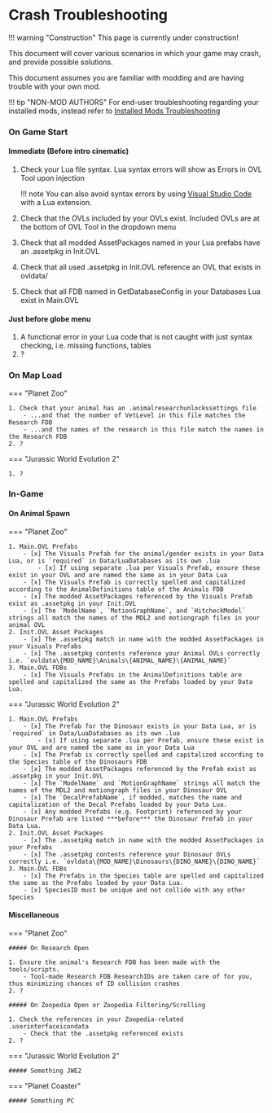# Crash Troubleshooting

!!! warning "Construction"
    This page is currently under construction!

This document will cover various scenarios in which your game may crash, and provide possible solutions.

This document assumes you are familiar with modding and are having trouble with your own mod.

!!! tip "NON-MOD AUTHORS"
    For end-user troubleshooting regarding your installed mods, instead refer to [Installed Mods Troubleshooting](Installed-Mods-Troubleshooting.md)

### On Game Start

#### Immediate (Before intro cinematic)

1. Check your Lua file syntax. Lua syntax errors will show as Errors in OVL Tool upon injection

    !!! note
        You can also avoid syntax errors by using [Visual Studio Code](https://code.visualstudio.com/) with a Lua extension.

2. Check that the OVLs included by your OVLs exist. Included OVLs are at the bottom of OVL Tool in the dropdown menu
3. Check that all modded AssetPackages named in your Lua prefabs have an .assetpkg in Init.OVL
4. Check that all used .assetpkg in Init.OVL reference an OVL that exists in ovldata/
5. Check that all FDB named in GetDatabaseConfig in your Databases Lua exist in Main.OVL

#### Just before globe menu

1. A functional error in your Lua code that is not caught with just syntax checking, i.e. missing functions, tables
2. ?

### On Map Load

=== "Planet Zoo"

    1. Check that your animal has an .animalresearchunlockssettings file
        - ...and that the number of VetLevel in this file matches the Research FDB
        - ...and the names of the research in this file match the names in the Research FDB
    2. ?

=== "Jurassic World Evolution 2"

    1. ?

### In-Game

#### On Animal Spawn

=== "Planet Zoo"

    1. Main.OVL Prefabs
        - [x] The Visuals Prefab for the animal/gender exists in your Data Lua, or is `required` in Data/LuaDatabases as its own .lua
            - [x] If using separate .lua per Visuals Prefab, ensure these exist in your OVL and are named the same as in your Data Lua
        - [x] The Visuals Prefab is correctly spelled and capitalized according to the AnimalDefinitions table of the Animals FDB
        - [x] The modded AssetPackages referenced by the Visuals Prefab exist as .assetpkg in your Init.OVL
        - [x] The `ModelName`, `MotionGraphName`, and `HitcheckModel` strings all match the names of the MDL2 and motiongraph files in your animal OVL
    2. Init.OVL Asset Packages
        - [x] The .assetpkg match in name with the modded AssetPackages in your Visuals Prefabs
        - [x] The .assetpkg contents reference your Animal OVLs correctly i.e. `ovldata\{MOD_NAME}\Animals\{ANIMAL_NAME}\{ANIMAL_NAME}`
    3. Main.OVL FDBs
        - [x] The Visuals Prefabs in the AnimalDefinitions table are spelled and capitalized the same as the Prefabs loaded by your Data Lua.

=== "Jurassic World Evolution 2"

    1. Main.OVL Prefabs
        - [x] The Prefab for the Dinosaur exists in your Data Lua, or is `required` in Data/LuaDatabases as its own .lua
            - [x] If using separate .lua per Prefab, ensure these exist in your OVL and are named the same as in your Data Lua
        - [x] The Prefab is correctly spelled and capitalized according to the Species table of the Dinosaurs FDB
        - [x] The modded AssetPackages referenced by the Prefab exist as .assetpkg in your Init.OVL
        - [x] The `ModelName` and `MotionGraphName` strings all match the names of the MDL2 and motiongraph files in your Dinosaur OVL
        - [x] The `DecalPrefabName`, if modded, matches the name and capitalization of the Decal Prefabs loaded by your Data Lua.
        - [x] Any modded Prefabs (e.g. Footprint) referenced by your Dinosaur Prefab are listed ***before*** the Dinosaur Prefab in your Data Lua.
    2. Init.OVL Asset Packages
        - [x] The .assetpkg match in name with the modded AssetPackages in your Prefabs
        - [x] The .assetpkg contents reference your Dinosaur OVLs correctly i.e. `ovldata\{MOD_NAME}\Dinosaurs\{DINO_NAME}\{DINO_NAME}`
    3. Main.OVL FDBs
        - [x] The Prefabs in the Species table are spelled and capitalized the same as the Prefabs loaded by your Data Lua.
        - [x] SpeciesID must be unique and not collide with any other Species

#### Miscellaneous

=== "Planet Zoo"

    ##### On Research Open

    1. Ensure the animal's Research FDB has been made with the tools/scripts. 
        - Tool-made Research FDB ResearchIDs are taken care of for you, thus minimizing chances of ID collision crashes
    2. ?

    ##### On Zoopedia Open or Zoopedia Filtering/Scrolling

    1. Check the references in your Zoopedia-related .userinterfaceicondata 
        - Check that the .assetpkg referenced exists
    2. ?

=== "Jurassic World Evolution 2"

    ##### Something JWE2

=== "Planet Coaster"

    ##### Something PC
